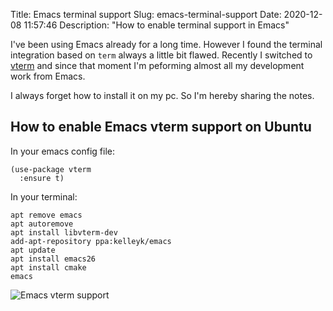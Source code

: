 Title: Emacs terminal support
Slug: emacs-terminal-support
Date: 2020-12-08 11:57:46
Description: "How to enable terminal support in Emacs"

I've been using Emacs already for a long time.
However I found the terminal integration based on `term` always a little bit flawed.
Recently I switched to [vterm](https://github.com/akermu/emacs-libvterm)
and since that moment I'm peforming almost all my development work from Emacs.

I always forget how to install it on my pc. So I'm hereby sharing the notes.

## How to enable Emacs vterm support on Ubuntu

In your emacs config file:
```lang-el
(use-package vterm
  :ensure t)
```

In your terminal:
```shell
apt remove emacs
apt autoremove
apt install libvterm-dev
add-apt-repository ppa:kelleyk/emacs
apt update
apt install emacs26
apt install cmake
emacs
```

![Emacs vterm support](./images/emacs-vterm.png)
